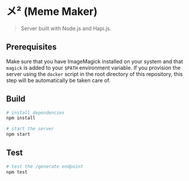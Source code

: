 # メ² (Meme Maker)

> Server built with Node.js and Hapi.js.

## Prerequisites

Make sure that you have ImageMagick installed on your system and that `magick` is added to your `$PATH` environment variable. If you provision the server using the `docker` script in the root directory of this repository, this step will be automatically be taken care of.

## Build

``` bash
# install dependencies
npm install

# start the server
npm start
```

## Test

``` bash
# test the /generate endpoint
npm test
```